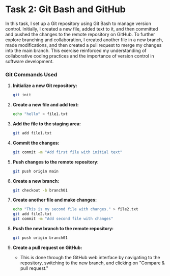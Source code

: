 
# Task 2: Git Bash and GitHub

In this task, I set up a Git repository using Git Bash to manage version control. Initially, I created a new file, added text to it, and then committed and pushed the changes to the remote repository on GitHub. To further explore branching and collaboration, I created another file in a new branch, made modifications, and then created a pull request to merge my changes into the main branch. This exercise reinforced my understanding of collaborative coding practices and the importance of version control in software development.

### Git Commands Used

1. **Initialize a new Git repository:**
   ```bash
   git init
   ```

2. **Create a new file and add text:**
   ```bash
   echo "hello" > file1.txt
   ```

3. **Add the file to the staging area:**
   ```bash
   git add file1.txt
   ```

4. **Commit the changes:**
   ```bash
   git commit -m "Add first file with initial text"
   ```

5. **Push changes to the remote repository:**
   ```bash
   git push origin main
   ```

6. **Create a new branch:**
   ```bash
   git checkout -b branch01
   ```

7. **Create another file and make changes:**
   ```bash
   echo "This is my second file with changes." > file2.txt
   git add file2.txt
   git commit -m "Add second file with changes"
   ```

8. **Push the new branch to the remote repository:**
   ```bash
   git push origin branch01
   ```

9. **Create a pull request on GitHub:**
   - This is done through the GitHub web interface by navigating to the repository, switching to the new branch, and clicking on "Compare & pull request."

